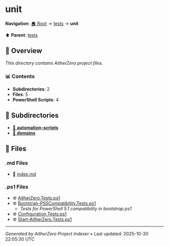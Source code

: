 # unit

**Navigation**: [🏠 Root](../../index.md) → [tests](../index.md) → **unit**

⬆️ **Parent**: [tests](../index.md)

## 📖 Overview

*This directory contains AitherZero project files.*

### 📊 Contents

- **Subdirectories**: 2
- **Files**: 5
- **PowerShell Scripts**: 4

## 📁 Subdirectories

- [📂 **automation-scripts**](./automation-scripts/index.md)
- [📂 **domains**](./domains/index.md)

## 📄 Files

### .md Files

- 📝 [index.md](./index.md)

### .ps1 Files

- ⚙️ [AitherZero.Tests.ps1](./AitherZero.Tests.ps1)
- ⚙️ [Bootstrap-PS5Compatibility.Tests.ps1](./Bootstrap-PS5Compatibility.Tests.ps1)
  - *Tests for PowerShell 5.1 compatibility in bootstrap.ps1*
- ⚙️ [Configuration.Tests.ps1](./Configuration.Tests.ps1)
- ⚙️ [Start-AitherZero.Tests.ps1](./Start-AitherZero.Tests.ps1)

---

*Generated by AitherZero Project Indexer* • Last updated: 2025-10-30 22:05:30 UTC

